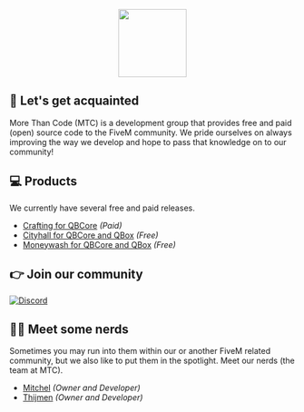 <p align="center">
  <img width="120" src="https://i.imgur.com/iPYEhUW.png">
</p>

## 👋 Let's get acquainted
More Than Code (MTC) is a development group that provides free and paid (open) source code to the FiveM community. We pride ourselves on always improving the way we develop and hope to pass that knowledge on to our community!

## 💻 Products
We currently have several free and paid releases.
 - [Crafting for QBCore](https://mtc.tebex.io/package/5529409) *(Paid)*
 - [Cityhall for QBCore and QBox](https://github.com/morethancodenl/mtc-cityhall) *(Free)*
 - [Moneywash for QBCore and QBox](https://github.com/morethancodenl/mtc-moneywash) *(Free)*

## 👉 Join our community
[![Discord](https://img.shields.io/badge/Discord-5865F2?style=for-the-badge&logo=discord&logoColor=white)](https://discord.gg/tWMvPtq8uu)

## 👨‍💻 Meet some nerds
Sometimes you may run into them within our or another FiveM related community, but we also like to put them in the spotlight. Meet our nerds (the team at MTC).

 - [Mitchel](https://github.com/Mitchel) *(Owner and Developer)*
 - [Thijmen](https://github.com/NietThijmen) *(Owner and Developer)*
